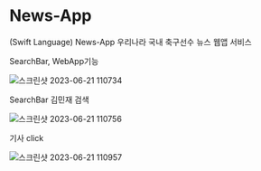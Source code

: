 # News-App

(Swift Language) News-App 우리나라 국내 축구선수 뉴스 웹앱 서비스

SearchBar, WebApp기능

![스크린샷 2023-06-21 110734](https://github.com/kennywestt/News-App/assets/107021328/17a5a488-128a-494c-b19c-627f0e5c7db1)

SearchBar 김민재 검색

![스크린샷 2023-06-21 110756](https://github.com/kennywestt/News-App/assets/107021328/9c46df88-711e-4937-8db1-92e9e0695ebd)

기사 click

![스크린샷 2023-06-21 110957](https://github.com/kennywestt/News-App/assets/107021328/ab125fec-b709-488c-ad9f-9ad0a4d00d94)
